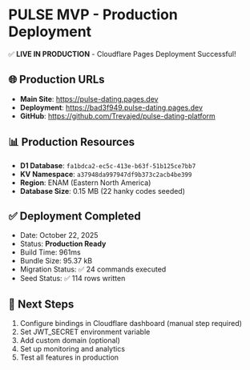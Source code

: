 # PULSE MVP - Production Deployment

✅ **LIVE IN PRODUCTION** - Cloudflare Pages Deployment Successful!

## 🌐 Production URLs
- **Main Site**: https://pulse-dating.pages.dev
- **Deployment**: https://bad3f949.pulse-dating.pages.dev
- **GitHub**: https://github.com/Trevajed/pulse-dating-platform

## 📊 Production Resources
- **D1 Database**: `fa1bdca2-ec5c-413e-b63f-51b125ce7bb7`
- **KV Namespace**: `a37948da997947df9b373c2acb4be399`
- **Region**: ENAM (Eastern North America)
- **Database Size**: 0.15 MB (22 hanky codes seeded)

## ✅ Deployment Completed
- Date: October 22, 2025
- Status: **Production Ready**
- Build Time: 961ms
- Bundle Size: 95.37 kB
- Migration Status: ✅ 24 commands executed
- Seed Status: ✅ 114 rows written

## 🔧 Next Steps
1. Configure bindings in Cloudflare dashboard (manual step required)
2. Set JWT_SECRET environment variable
3. Add custom domain (optional)
4. Set up monitoring and analytics
5. Test all features in production
